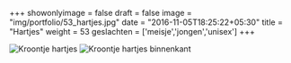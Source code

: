 +++
showonlyimage = false
draft = false
image = "img/portfolio/53_hartjes.jpg"
date = "2016-11-05T18:25:22+05:30"
title = "Hartjes"
weight = 53
geslachten = ['meisje','jongen','unisex']
+++

<!--more-->
![Kroontje hartjes][1]
![Kroontje hartjes binnenkant][2]

[1]: /img/portfolio/53_hartjes.jpg
[2]: /img/portfolio/alternatieven/53_hartjes_binnenkant.jpg